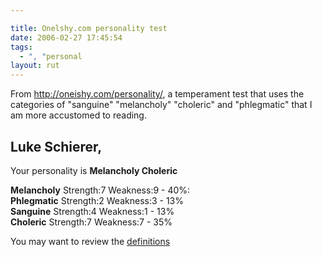 ```yaml
---

title: Onelshy.com personality test
date: 2006-02-27 17:45:54
tags:
  - ", "personal
layout: rut
---
```


<p>From <a href="http://oneishy.com/personality/">http://oneishy.com/personality/</a>, a temperament test that uses the categories of "sanguine" "melancholy" "choleric" and "phlegmatic" that I am more accustomed to reading.</p>

<h2>Luke Schierer,</h2><p>Your personality is <strong>Melancholy Choleric</strong></p>

<strong>Melancholy</strong>&nbsp;<span class="shade">Strength:7 Weakness:9</span> -  <span>40%</span>:  <br  />
<strong>Phlegmatic</strong>&nbsp;<span class="shade">Strength:2 Weakness:3</span>  - <span>13%</span><br  />
<strong>Sanguine</strong>&nbsp;<span class="shade">Strength:4 Weakness:1</span> -  <span>13%</span><br  />
 <strong>Choleric</strong>&nbsp;<span class="shade">Strength:7 Weakness:7</span> -  <span>35%</span><br  />
<p>You may want to review the <a href="http://oneishy.com/personality/">definitions</a></p>



